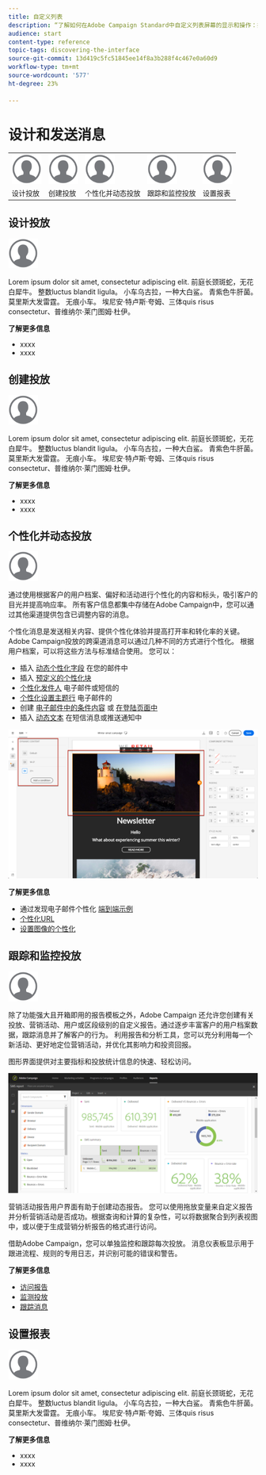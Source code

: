 ```yaml
---
title: 自定义列表
description: “了解如何在Adobe Campaign Standard中自定义列表屏幕的显示和操作：排序、筛选、删除或复制元素。 列表屏幕会显示一个或多个给定资源的元素。”
audience: start
content-type: reference
topic-tags: discovering-the-interface
source-git-commit: 13d419c5fc51845ee14f8a3b288f4c467e0a60d9
workflow-type: tm+mt
source-wordcount: '577'
ht-degree: 23%

---
```



# 设计和发送消息

<table>
<tr>
    <td valign="top">
        <a href="../../start/using/work-with-audiences.md"><img width="60px" alt="条件" src="assets/icon_profile.svg"/></a>
    </td>
    <td valign="top">
        <a href="../../api/using/creating-a-service.md"><img width="60px" alt="条件" src="assets/icon_profile.svg"/></a>
    </td>
    <td valign="top">
        <a href="../../api/using/interacting-with-custom-resources.md"><img width="60px" alt="条件" src="assets/icon_profile.svg"/></a>
    </td>
    <td valign="top">
        <a href="../../api/using/interacting-with-marketing-history.md"><img width="60px" alt="条件" src="assets/icon_profile.svg"/></a>
    </td>
    <td valign="top">
        <a href="../../api/using/interacting-with-marketing-history.md"><img width="60px" alt="条件" src="assets/icon_profile.svg"/></a>
    </td>
</tr>
<tr>
<td>设计投放</td>
<td>创建投放</td>
<td>个性化并动态投放</td>
<td>跟踪和监控投放</td>
<td>设置报表</td>
</tr>
</table>

## 设计投放

<img width="60px" alt="条件" src="assets/icon_profile.svg"/>

Lorem ipsum dolor sit amet, consectetur adipiscing elit. 前庭长颈斑蛇，无花白犀牛。 整数luctus blandit ligula。 小车乌古拉，一种大白鲨。 青紫色牛肝菌。 莫里斯大发雷霆。 无痕小车。 埃尼安·特卢斯·夸姆、三体quis risus consectetur、普维纳尔·莱门图姆·杜伊。

**了解更多信息**

* xxxx
* xxxx

## 创建投放

<img width="60px" alt="条件" src="assets/icon_profile.svg"/>

Lorem ipsum dolor sit amet, consectetur adipiscing elit. 前庭长颈斑蛇，无花白犀牛。 整数luctus blandit ligula。 小车乌古拉，一种大白鲨。 青紫色牛肝菌。 莫里斯大发雷霆。 无痕小车。 埃尼安·特卢斯·夸姆、三体quis risus consectetur、普维纳尔·莱门图姆·杜伊。

**了解更多信息**

* xxxx
* xxxx

## 个性化并动态投放

<img width="60px" alt="条件" src="assets/icon_profile.svg"/>

通过使用根据客户的用户档案、偏好和活动进行个性化的内容和标头，吸引客户的目光并提高响应率。 所有客户信息都集中存储在Adobe Campaign中，您可以通过其他渠道提供包含已调整内容的消息。

个性化消息是发送相关内容、提供个性化体验并提高打开率和转化率的关键。 Adobe Campaign投放的跨渠道消息可以通过几种不同的方式进行个性化。 根据用户档案，可以将这些方法与标准结合使用。 您可以：

* 插入 [动态个性化字段](../../designing/using/personalization.md#inserting-a-personalization-field) 在您的邮件中
* 插入 [预定义的个性化块](../../designing/using/personalization.md#adding-a-content-block)
* [个性化发件人](../../designing/using/subject-line.md) 电子邮件或短信的
* [个性化设置主题行](../../designing/using/subject-line.md) 电子邮件的
* 创建 [电子邮件中的条件内容](../../designing/using/personalization.md#defining-dynamic-content-in-an-email) 或 [在登陆页面中](../../channels/using/designing-a-landing-page.md#defining-dynamic-content-in-a-landing-page)
* 插入 [动态文本](../../channels/using/defining-dynamic-text.md) 在短信消息或推送通知中

![](assets/delivery_content_43.png)

**了解更多信息**

* 通过发现电子邮件个性化 [端到端示例](../../designing/using/personalization.md#example-email-personalization)
* [个性化URL](../../designing/using/personalization.md#personalizing-urls)
* [设置图像的个性化](../../designing/using/personalization.md#personalizing-an-image-source)

## 跟踪和监控投放

<img width="60px" alt="条件" src="assets/icon_profile.svg"/>

除了功能强大且开箱即用的报告模板之外，Adobe Campaign 还允许您创建有关投放、营销活动、用户或区段级别的自定义报告。通过逐步丰富客户的用户档案数据，跟踪消息并了解客户的行为。 利用报告和分析工具，您可以充分利用每一个新活动、更好地定位营销活动，并优化其影响力和投资回报。

图形界面提供对主要指标和投放统计信息的快速、轻松访问。

![](assets/dynamic_report_intro.png)

营销活动报告用户界面有助于创建动态报告。 您可以使用拖放变量来自定义报告并分析营销活动是否成功。根据查询和计算的复杂性，可以将数据聚合到列表视图中，或以便于生成营销分析报告的格式进行访问。

借助Adobe Campaign，您可以单独监控和跟踪每次投放。 消息仪表板显示用于跟进流程、规则的专用日志，并识别可能的错误和警告。


**了解更多信息**

* [访问报告](../../reporting/using/about-dynamic-reports.md)
* [监测投放](../../sending/using/monitoring-a-delivery.md)
* [跟踪消息](../../sending/using/tracking-messages.md)

## 设置报表

<img width="60px" alt="条件" src="assets/icon_profile.svg"/>

Lorem ipsum dolor sit amet, consectetur adipiscing elit. 前庭长颈斑蛇，无花白犀牛。 整数luctus blandit ligula。 小车乌古拉，一种大白鲨。 青紫色牛肝菌。 莫里斯大发雷霆。 无痕小车。 埃尼安·特卢斯·夸姆、三体quis risus consectetur、普维纳尔·莱门图姆·杜伊。

**了解更多信息**

* xxxx
* xxxx
